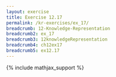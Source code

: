 ```yaml
---
layout: exercise
title: Exercise 12.17
permalink: /kr-exercises/ex_17/
breadcrumb: 12-Knowledge-Representation
breadcrumb2: ex_17
breadcrumb3: 12knowledgeRepresentation
breadcrumb4: ch12ex17
breadcrumb5: ex12.17
---
```


{% include mathjax_support %}

